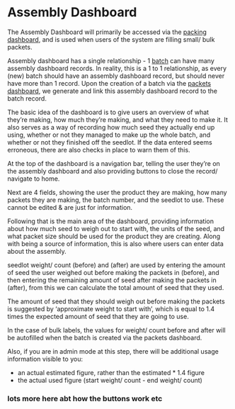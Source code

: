 # Assembly Dashboard

The Assembly Dashboard will primarily be accessed via the [packing dashboard](packingDash.md), and is used when users of the system are filling small/ bulk packets.

Assembly dashboard has a single relationship - 1 [batch](batches.md) can have many assembly dashboard records. In reality, this is a 1 to 1 relationship, as every (new) batch should have an assembly dashboard record, but should never have more than 1 record. Upon the creation of a batch via the [packets dashboard](packetsDash.md), we generate and link this assembly dashboard record to the batch record.

The basic idea of the dashboard is to give users an overview of what they’re making, how much they’re making, and what they need to make it. It also serves as a way of recording how much seed they actually end up using, whether or not they managed to make up the whole batch, and whether or not they finished off the seedlot. If the data entered seems erroneous, there are also checks in place to warn them of this.

At the top of the dashboard is a navigation bar, telling the user they’re on the assembly dashboard and also providing buttons to close the record/ navigate to home.

Next are 4 fields, showing the user the product they are making, how many packets they are making, the batch number, and the seedlot to use. These cannot be edited & are just for information.

Following that is the main area of the dashboard, providing information about how much seed to weigh out to start with, the units of the seed, and what packet size should be used for the product they are creating.
Along with being a source of information, this is also where users can enter data about the assembly.

seedlot weight/ count (before) and (after) are used by entering the amount of seed the user weighed out before making the packets in (before), and then entering the remaining amount of seed after making the packets in (after), from this we can calculate the total amount of seed that they used.

The amount of seed that they should weigh out before making the packets is suggested by ‘approximate weight to start with’, which is equal to 1.4 times the expected amount of seed that they are going to use.

In the case of bulk labels, the values for weight/ count before and after will be autofilled when the batch is created via the packets dashboard.

Also, if you are in admin mode at this step, there will be additional usage information visible to you:

- an actual estimated figure, rather than the estimated \* 1.4 figure
- the actual used figure (start weight/ count - end weight/ count)

### lots more here abt how the buttons work etc
